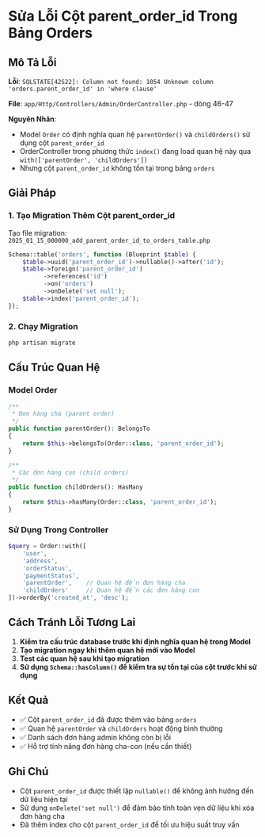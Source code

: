 # Sửa Lỗi Cột parent_order_id Trong Bảng Orders

## Mô Tả Lỗi

**Lỗi**: `SQLSTATE[42S22]: Column not found: 1054 Unknown column 'orders.parent_order_id' in 'where clause'`

**File**: `app/Http/Controllers/Admin/OrderController.php` - dòng 46-47

**Nguyên Nhân**: 
- Model `Order` có định nghĩa quan hệ `parentOrder()` và `childOrders()` sử dụng cột `parent_order_id`
- OrderController trong phương thức `index()` đang load quan hệ này qua `with(['parentOrder', 'childOrders'])`
- Nhưng cột `parent_order_id` không tồn tại trong bảng `orders`

## Giải Pháp

### 1. Tạo Migration Thêm Cột parent_order_id

Tạo file migration: `2025_01_15_000000_add_parent_order_id_to_orders_table.php`

```php
Schema::table('orders', function (Blueprint $table) {
    $table->uuid('parent_order_id')->nullable()->after('id');
    $table->foreign('parent_order_id')
          ->references('id')
          ->on('orders')
          ->onDelete('set null');
    $table->index('parent_order_id');
});
```

### 2. Chạy Migration

```bash
php artisan migrate
```

## Cấu Trúc Quan Hệ

### Model Order

```php
/**
 * Đơn hàng cha (parent order)
 */
public function parentOrder(): BelongsTo
{
    return $this->belongsTo(Order::class, 'parent_order_id');
}

/**
 * Các đơn hàng con (child orders)
 */
public function childOrders(): HasMany
{
    return $this->hasMany(Order::class, 'parent_order_id');
}
```

### Sử Dụng Trong Controller

```php
$query = Order::with([
    'user', 
    'address', 
    'orderStatus', 
    'paymentStatus',
    'parentOrder',    // Quan hệ đến đơn hàng cha
    'childOrders'     // Quan hệ đến các đơn hàng con
])->orderBy('created_at', 'desc');
```

## Cách Tránh Lỗi Tương Lai

1. **Kiểm tra cấu trúc database trước khi định nghĩa quan hệ trong Model**
2. **Tạo migration ngay khi thêm quan hệ mới vào Model**
3. **Test các quan hệ sau khi tạo migration**
4. **Sử dụng `Schema::hasColumn()` để kiểm tra sự tồn tại của cột trước khi sử dụng**

## Kết Quả

- ✅ Cột `parent_order_id` đã được thêm vào bảng `orders`
- ✅ Quan hệ `parentOrder` và `childOrders` hoạt động bình thường
- ✅ Danh sách đơn hàng admin không còn bị lỗi
- ✅ Hỗ trợ tính năng đơn hàng cha-con (nếu cần thiết)

## Ghi Chú

- Cột `parent_order_id` được thiết lập `nullable()` để không ảnh hưởng đến dữ liệu hiện tại
- Sử dụng `onDelete('set null')` để đảm bảo tính toàn vẹn dữ liệu khi xóa đơn hàng cha
- Đã thêm index cho cột `parent_order_id` để tối ưu hiệu suất truy vấn